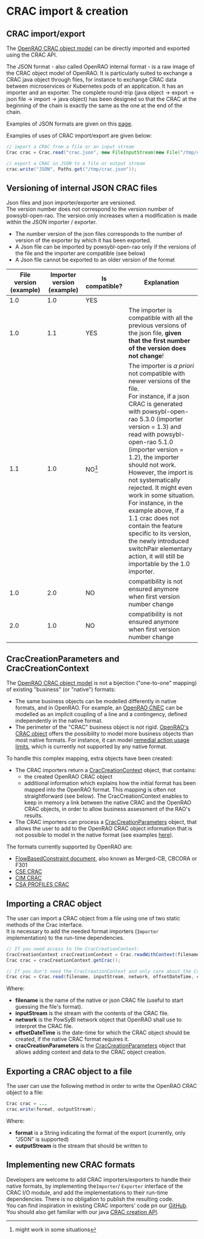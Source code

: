 # CRAC import & creation

## CRAC import/export

The [OpenRAO CRAC object model](json) can be directly imported and exported using the CRAC API.  

The JSON format - also called OpenRAO internal format - is a raw image of the CRAC object model of OpenRAO. It is 
particularly suited to exchange a CRAC java object through files, for instance to exchange CRAC data between 
microservices or Kubernetes pods of an application. It has an importer and an exporter. The complete round-trip 
(java object → export → json file → import → java object) has been designed so that the CRAC at the 
beginning of the chain is exactly the same as the one at the end of the chain.  

Examples of JSON formats are given on this [page](json).  

Examples of uses of CRAC import/export are given below:  

~~~java
// import a CRAC from a file or an input stream
Crac crac = Crac.read("crac.json", new FileInputStream(new File("/tmp/crac.json")), network, null, new CracCreationParameters());

// export a CRAC in JSON to a file or output stream
crac.write("JSON", Paths.get("/tmp/crac.json"));
~~~

## Versioning of internal JSON CRAC files
Json files and json importer/exporter are versioned.  
The version number does not correspond to the version number of powsybl-open-rao. The version only increases when a 
modification is made within the JSON importer / exporter.  
- The number version of the json files corresponds to the number of version of the exporter by which it has been exported.
- A Json file can be imported by powsybl-open-rao only if the versions of the file and the importer are compatible (see below)
- A Json file cannot be exported to an older version of the format  


| File version (example) | Importer version (example) | Is compatible? | Explanation                                                                                                                                                                                                                                                                                                                                                                                                                                                                                                                                                                      |
|------------------------|----------------------------|----------------|----------------------------------------------------------------------------------------------------------------------------------------------------------------------------------------------------------------------------------------------------------------------------------------------------------------------------------------------------------------------------------------------------------------------------------------------------------------------------------------------------------------------------------------------------------------------------------|
| 1.0                    | 1.0                        | YES            |                                                                                                                                                                                                                                                                                                                                                                                                                                                                                                                                                                                  |
| 1.0                    | 1.1                        | YES            | The importer is compatible with all the previous versions of the json file, **given that the first number of the version does not change**!                                                                                                                                                                                                                                                                                                                                                                                                                                      |
| 1.1                    | 1.0                        | NO[^1]         | The importer is *a priori* not compatible with newer versions of the file.  <br> For instance, if a json CRAC is generated with powsybl-open-rao 5.3.0 (importer version = 1.3) and read with powsybl-open-rao 5.1.0 (importer version = 1.2), the importer should not work. <br> However, the import is not systematically rejected. It might even work in some situation. <br> For instance, in the example above, if a 1.1 crac does not contain the feature specific to its version, the newly introduced switchPair elementary action, it will still be importable by the 1.0 importer. |
| 1.0                    | 2.0                        | NO             | compatibility is not ensured anymore when first version number change                                                                                                                                                                                                                                                                                                                                                                                                                                                                                                            |
| 2.0                    | 1.0                        | NO             | compatibility is not ensured anymore when first version number change                                                                                                                                                                                                                                                                                                                                                                                                                                                                                                            |

[^1]: might work in some situations


## CracCreationParameters and CracCreationContext

The [OpenRAO CRAC object model](json) is not a bijection ("one-to-one" mapping) of existing "business" (or "native") formats:  
- The same business objects can be modelled differently in native formats, and in OpenRAO. For example, an [OpenRAO CNEC](json#cnecs) 
  can be modelled as an implicit coupling of a line and a contingency, defined independently in the native format.
- The perimeter of the "CRAC" business object is not rigid. [OpenRAO's CRAC object](json) offers the possibility to model 
  more business objects than most native formats. For instance, it can model [remedial action usage limits](json#ras-usage-limitations), 
  which is currently not supported by any native format.

To handle this complex mapping, extra objects have been created:  
- The CRAC importers return a [CracCreationContext](creation-context) object, that contains:
    - the created OpenRAO CRAC object
    - additional information which explains how the initial format has been mapped into the OpenRAO format. This 
      mapping is often not straightforward (see below). The CracCreationContext enables to keep in memory a link 
      between the native CRAC and the OpenRAO CRAC objects, in order to allow business assessment of the RAO's results.
- The CRAC importers can process a [CracCreationParameters](creation-parameters) object, that allows the user to add to 
  the OpenRAO CRAC object information that is not possible to model in the native format (see examples [here](creation-parameters.md)).

The formats currently supported by OpenRAO are:	
- [FlowBasedConstraint document](fbconstraint), also known as Merged-CB, CBCORA or F301
- [CSE CRAC](cse)
- [CIM CRAC](cim)
- [CSA PROFILES CRAC](csa)

## Importing a CRAC object
The user can import a CRAC object from a file using one of two static methods of the Crac interface.  
It is necessary to add the needed format importers (`Importer` implementation) to the run-time dependencies.

~~~java
// If you need access to the CracCreationContext:
CracCreationContext cracCreationContext = Crac.readWithContext(filename, inputStream, network, offsetDateTime, cracCreationParameters);
Crac crac = cracCreationContext.getCrac();

// If you don't need the CracCreationContext and only care about the Crac:
Crac crac = Crac.read(filename, inputStream, network, offsetDateTime, cracCreationParameters)
~~~
Where:
- **filename** is the name of the native or json CRAC file (useful to start guessing the file's format).
- **inputStream** is the stream with the contents of the CRAC file.
- **network** is the PowSyBl network object that OpenRAO shall use to interpret the CRAC file.
- **offsetDateTime** is the date-time for which the CRAC object should be created, if the native CRAC format requires it.
- **cracCreationParameters** is the [CracCreationParameters](creation-parameters.md) object that allows adding context 
  and data to the CRAC object creation.

## Exporting a CRAC object to a file
The user can use the following method in order to write the OpenRAO CRAC object to a file:

~~~java
Crac crac = ...
crac.write(format, outputStream);
~~~
Where:
- **format** is a String indicating the format of the export (currently, only "JSON" is supported)
- **outputStream** is the stream that should be written to

## Implementing new CRAC formats
Developers are welcome to add CRAC importers/exporters to handle their native formats, by implementing the`Importer`/
`Exporter` interface of the CRAC I/O module, and add the implementations to their run-time dependencies.
There is no obligation to publish the resulting code.  
You can find inspiration in existing CRAC importers' code pn our [GitHub](https://github.com/powsybl/powsybl-open-rao).  
You should also get familiar with our java [CRAC creation API](json).  
